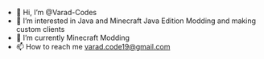 - 👋 Hi, I’m @Varad-Codes
- 👀 I’m interested in Java and Minecraft Java Edition Modding and making custom clients
- 🌱 I’m currently Minecraft Modding
- 📫 How to reach me varad.code19@gmail.com

<!---
Varad-Codes/Varad-Codes is a ✨ special ✨ repository because its `README.md` (this file) appears on your GitHub profile.
You can click the Preview link to take a look at your changes.
--->
